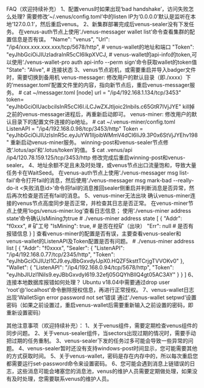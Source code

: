 FAQ（欢迎持续补充）
1、配置venus时如果出现‘bad handshake’，访问失败怎么处理?
需要修改‘~/.venus/config.toml’中的listen IP为‘0.0.0.0’默认是监听在本地‘127.0.0.1’，然后重启venus。
2、新集群部署完成后venus-sealer没有下发任务。
在venus-auth节点上使用‘./venus-messager wallet list’命令查看集群的配置信息是否有误。
  "Name": "venus",
  "Url": "/ip4/xxx.xxx.xxx.xxx/tcp/5678/http",  # venus-wallet的地址和端口
  "Token": "eyJhbGciOiJIUzIadraInR5cCI6IkpXVCJ,  # venus-wallet的api-info的token,可以使用‘./venus-wallet-pro auth api-info --perm sign’命令获取wallet的token值
  "State": "Alive",  # 连接状态
3、venus节点宕机，或需要重启并导入badger文件时，需要切换到备用机
venus-messager:
修改用户的默认目录（即./xxxx）下的‘messager.toml’配置文件里的内容，指向新节点后，重启venus-messager服务。
    # cat ~/messager.toml
    [node]
      url = "/ip4/192.168.1.134/tcp/3453"
      token= "eyJhbGciOIUacbciIsInR5cCI6I.iLCJwZXJtIjoic2lnbiIs.c65GtR7IVjJYE"
kill掉之前的venus-messager进程后，再重新启动即可。
venus-miner:
修改用户的默认目录下的配置文件连接的ip地址。
    # cat ~/.venus-miner/config.toml
    ListenAPI = "/ip4/192.168.0.98/tcp/3453/http"
    Token = "eyJhbGciOiJIUzIsInR5c.eyJuYW1lIjoibWMmV4dCI6IiJ9.3P0x6StVjJYEhv198"
重新启动venus-miner服务。
winning-post和venus-sealer节点修改‘.lotus/api’和‘.lotus/token’的值。
    $ cat .venus/api
    /ip4/120.78.159.125/tcp/3453/http
修改完成后重启winning-post和venus-sealer。
4、地址余额不足且未及时处理，或venus节点出口流量饱和，导致大量任务卡在WaitSeed。
在venus-auth节点上使用‘./venus-messager msg list-fail’命令打开fail的消息，然后使用‘./venus-messager msg mark-bad --really-do-it <失败消息id>’命令将fail的消息推回sealer侧重启并判断消息是否异常，然后再次检查是否还有fail的消息。
5、venus-miner无法出块
确认venus-miner连接的venus节点高度同步是否正常，并检查其日志是否正常。
在venus-miner节点上使用‘logs/venus-miner.log’查看日志信息；
使用‘./venus-miner address state’命令确认IsMining为true
    # ./venus-miner address state
    [
    	{
    		"Addr": "f0xxx",     # 矿工号
    		"IsMining": true,    # 是否在挖矿（出块）
    		"Err": null          # 是否有报错信息
    	}
    ]
查看venus-miner的配置是否有误，主要查看venus-sealer和venus-wallet的ListenAPI及Token配置是否有问题。
    # ./venus-miner address list
    [
    	{
    		"Addr": "f0xxxx",
    		"Sealer": {
    			"ListenAPI": "/ip4/192.168.0.77/tcp/2345/http",
    			"Token": "eyJhbGciOiJIUzI1CJ9.eyJBbGxvdyIJpX0.HQZF5ksttTCrjgTVVOKv0"
    		},
    		"Wallet": {
    			"ListenAPI": "/ip4/192.168.0.94/tcp/5678/http",
    			"Token": "eyJhbJIUzI1NiIs9.eyJBbGxvdyI619.32efj05GQYhBllQ4gt05AC3AY"
    		}
    	}
    ]
6、连接本地数据库报错如何处理？
Ubuntu v18.04中需要通过drop user 'root'@'localhost'命令删除授权信息，再进行正常授权。
7、venus-wallet日志出现‘WalletSign error password not set’错误
通过‘./venus-wallet setpwd’设置密码（如果之前设置过，重启venus-wallet后需要重新输入之前设置的密码，即重新设置密码）

其他注意事项（欢迎持续补充）：
1、关于venus组件，需要定期检查venus组件的同步问题。
2、关于venus-sealer组件，当sectors出现过期的情况时，需要手动把过期的任务重制。
3、venus-sealer下发的任务过多可能会导致一些异常的问题。
4、venus-sealer暂时还没有支持windows-post时间显示，您可能需要其他的方式获取时间。
5、关于venus-wallet，密码是存在内存中的，所以每次重启您都需要运行set-password命令来设置密码。
6、您可能会遇到消息上链错误的日志，这些消息可能会堵塞您的消息池，venus的维护人员需要定期做处理，如果没有及时处理，您需要联系venus的维护人员。
